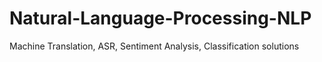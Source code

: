 # Natural-Language-Processing-NLP
Machine Translation, ASR, Sentiment Analysis, Classification solutions

